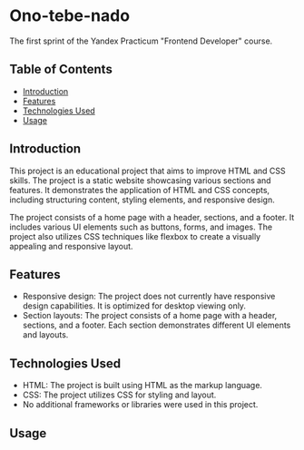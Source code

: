 # Ono-tebe-nado

The first sprint of the Yandex Practicum "Frontend Developer" course.

## Table of Contents

- [Introduction](#introduction)
- [Features](#features)
- [Technologies Used](#technologies-used)
- [Usage](#usage)


## Introduction

This project is an educational project that aims to improve HTML and CSS skills. The project is a static website showcasing various sections and features. It demonstrates the application of HTML and CSS concepts, including structuring content, styling elements, and responsive design.

The project consists of a home page with a header, sections, and a footer. It includes various UI elements such as buttons, forms, and images. The project also utilizes CSS techniques like flexbox to create a visually appealing and responsive layout.

## Features

- Responsive design: The project does not currently have responsive design capabilities. It is optimized for desktop viewing only.
- Section layouts: The project consists of a home page with a header, sections, and a footer. Each section demonstrates different UI elements and layouts.

## Technologies Used

- HTML: The project is built using HTML as the markup language.
- CSS: The project utilizes CSS for styling and layout.
- No additional frameworks or libraries were used in this project.

## Usage
